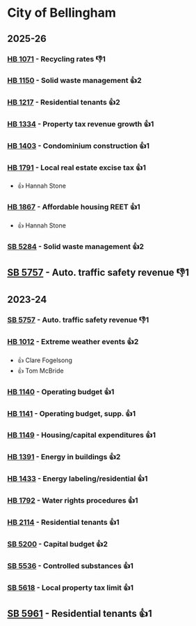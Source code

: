 # City of Bellingham
## 2025-26

### [HB 1071](/bill/2025-26/hb/1071/) - Recycling rates  👎1 

### [HB 1150](/bill/2025-26/hb/1150/) - Solid waste management 👍2  

### [HB 1217](/bill/2025-26/hb/1217/) - Residential tenants 👍2  

### [HB 1334](/bill/2025-26/hb/1334/) - Property tax revenue growth 👍1  

### [HB 1403](/bill/2025-26/hb/1403/) - Condominium construction 👍1  

### [HB 1791](/bill/2025-26/hb/1791/) - Local real estate excise tax 👍1  
* 👍 Hannah Stone

### [HB 1867](/bill/2025-26/hb/1867/) - Affordable housing REET 👍1  
* 👍 Hannah Stone

### [SB 5284](/bill/2025-26/sb/5284/) - Solid waste management 👍2  

## [SB 5757](/bill/2025-26/sb/5757/) - Auto. traffic safety revenue  👎1 

## 2023-24

### [SB 5757](/bill/2023-24/sb/5757/) - Auto. traffic safety revenue  👎1 

### [HB 1012](/bill/2023-24/hb/1012/) - Extreme weather events 👍2  
* 👍 Clare Fogelsong
* 👍 Tom McBride

### [HB 1140](/bill/2023-24/hb/1140/) - Operating budget 👍1  

### [HB 1141](/bill/2023-24/hb/1141/) - Operating budget, supp. 👍1  

### [HB 1149](/bill/2023-24/hb/1149/) - Housing/capital expenditures 👍1  

### [HB 1391](/bill/2023-24/hb/1391/) - Energy in buildings 👍2  

### [HB 1433](/bill/2023-24/hb/1433/) - Energy labeling/residential 👍1  

### [HB 1792](/bill/2023-24/hb/1792/) - Water rights procedures 👍1  

### [HB 2114](/bill/2023-24/hb/2114/) - Residential tenants 👍1  

### [SB 5200](/bill/2023-24/sb/5200/) - Capital budget 👍2  

### [SB 5536](/bill/2023-24/sb/5536/) - Controlled substances 👍1  

### [SB 5618](/bill/2023-24/sb/5618/) - Local property tax limit 👍1  

## [SB 5961](/bill/2023-24/sb/5961/) - Residential tenants 👍1  

